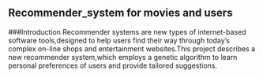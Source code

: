 ## Recommender_system for movies and users

###Introduction
Recommender systems are new types of internet-based software tools,designed to help users find their way through today’s complex on-line shops and entertainment websites.This project describes a new recommender system,which employs a genetic algorithm to learn personal preferences of users and provide tailored suggestions.
